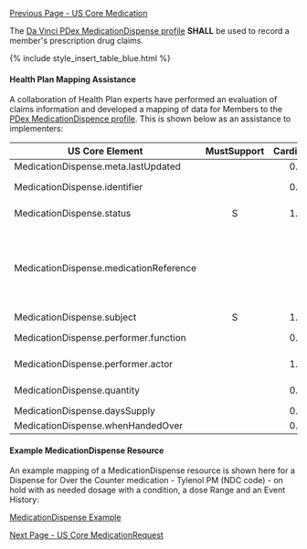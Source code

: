 [Previous Page - US Core Medication](USCoreMedication.html)

The  [Da Vinci PDex MedicationDispense profile](https://build.fhir.org/ig/HL7/davinci-hrex/StructureDefinition-pdex-medicationdispense.html)  **SHALL** be used to record a member's prescription drug claims.

{% include style_insert_table_blue.html %}

#### Health Plan Mapping Assistance

A collaboration of Health Plan experts have performed an evaluation of claims information and developed a mapping of  data for Members to the [PDex MedicationDispence profile](https://build.fhir.org/ig/HL7/davinci-hrex/StructureDefinition-pdex-medicationdispense.html). This is shown below as an assistance  to implementers:

| US Core Element                        | MustSupport | Cardinality | CPCDS Element Mapping                                                                                                                                                                                     |
|----------------------------------------|:-----------:|:-----------:|-----------------------------------------------------------------------------------------------------------------------------------------------------------------------------------------------------------|
| MedicationDispense.meta.lastUpdated    |             |     0..1    | [{"163":"EOB Last Updated Date"}]                                                                                                                                                                         |
| MedicationDispense.identifier          |             |     0..*    | [{"35":"RX service reference number"}]                                                                                                                                                                    |
| MedicationDispense.status              |      S      |     1..1    | [{"140":"Claim processing status code<br>"}]                                                                                                                                                              |
| MedicationDispense.medicationReference |             |             | [{"79":"NCPDP field # 408-D8 (Dispensed As Written (DAW)/Product Selection Code) https://ushik.ahrq.gov/ViewItemDetails?itemKey=200387000&system=sdo"}, {"38, 78":"National drug code<br>Compound Code"}] |
| MedicationDispense.subject             |      S      |     1..1    | [{"Ref (1)":"Member id"}                                                                                                                                                                                  |
| MedicationDispense.performer.function  |             |     0..1    | [{"165":"Care Team Roile (Value pcpc\|Prescribing)"}]                                                                                                                                                     |
| MedicationDispense.performer.actor     |             |     1..1    | [{"Ref(96,122)":"Provider NPIs"}, {"Ref(169,172)":"Provider Names"}                                                                                                                                       |
| MedicationDispense.quantity            |             |     0..1    | [{"39151":"Quantity dispensed \| Quantity Qualifier Code"}]                                                                                                                                               |
| MedicationDispense.daysSupply          |             |     0..1    | [{"77":"Days supply"}]                                                                                                                                                                                    |
| MedicationDispense.whenHandedOver      |             |     0..1    | [{"90":"Service (from) date"}]                                                                                                                                                                            |


#### Example MedicationDispense Resource

An example mapping of a MedicationDispense resource is shown here for a Dispense for Over the Counter medication - Tylenol PM (NDC code) - on hold with as needed dosage with a condition, a dose Range and an Event History:

[MedicationDispense Example](MedicationDispense-1000001.html)



[Next Page - US Core MedicationRequest](USCoreMedicationRequest.html)
